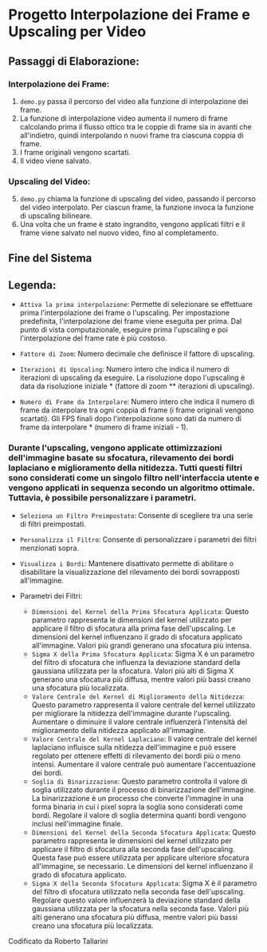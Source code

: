 # Progetto Interpolazione dei Frame e Upscaling per Video

## Passaggi di Elaborazione:

### Interpolazione dei Frame:
1. `demo.py` passa il percorso del video alla funzione di interpolazione dei frame.
2. La funzione di interpolazione video aumenta il numero di frame calcolando prima il flusso ottico tra le coppie di frame sia in avanti che all'indietro, quindi interpolando n nuovi frame tra ciascuna coppia di frame.
3. I frame originali vengono scartati.
4. Il video viene salvato.

### Upscaling del Video:
5. `demo.py` chiama la funzione di upscaling del video, passando il percorso del video interpolato. Per ciascun frame, la funzione invoca la funzione di upscaling bilineare.
6. Una volta che un frame è stato ingrandito, vengono applicati filtri e il frame viene salvato nel nuovo video, fino al completamento.

## Fine del Sistema

## Legenda:

- `Attiva la prima interpolazione`: Permette di selezionare se effettuare prima l'interpolazione dei frame o l'upscaling. Per impostazione predefinita, l'interpolazione dei frame viene eseguita per prima. Dal punto di vista computazionale, eseguire prima l'upscaling e poi l'interpolazione del frame rate è più costoso.

- `Fattore di Zoom`: Numero decimale che definisce il fattore di upscaling.
- `Iterazioni di Upscaling`: Numero intero che indica il numero di iterazioni di upscaling da eseguire. La risoluzione dopo l'upscaling è data da risoluzione iniziale * (fattore di zoom ** iterazioni di upscaling).

- `Numero di Frame da Interpolare`: Numero intero che indica il numero di frame da interpolare tra ogni coppia di frame (i frame originali vengono scartati). Gli FPS finali dopo l'interpolazione sono dati da numero di frame da interpolare * (numero di frame iniziali - 1).

### Durante l'upscaling, vengono applicate ottimizzazioni dell'immagine basate su sfocatura, rilevamento dei bordi laplaciano e miglioramento della nitidezza. Tutti questi filtri sono considerati come un singolo filtro nell'interfaccia utente e vengono applicati in sequenza secondo un algoritmo ottimale. Tuttavia, è possibile personalizzare i parametri.

- `Seleziona un Filtro Preimpostato`: Consente di scegliere tra una serie di filtri preimpostati.
- `Personalizza il Filtro`: Consente di personalizzare i parametri dei filtri menzionati sopra.
- `Visualizza i Bordi`: Mantenere disattivato permette di abilitare o disabilitare la visualizzazione del rilevamento dei bordi sovrapposti all'immagine.

- Parametri dei Filtri:

    * `Dimensioni del Kernel della Prima Sfocatura Applicata`: Questo parametro rappresenta le dimensioni del kernel utilizzato per applicare il filtro di sfocatura alla prima fase dell'upscaling. Le dimensioni del kernel influenzano il grado di sfocatura applicato all'immagine. Valori più grandi generano una sfocatura più intensa.
    * `Sigma X della Prima Sfocatura Applicata`: Sigma X è un parametro del filtro di sfocatura che influenza la deviazione standard della gaussiana utilizzata per la sfocatura. Valori più alti di Sigma X generano una sfocatura più diffusa, mentre valori più bassi creano una sfocatura più localizzata.
    * `Valore Centrale del Kernel di Miglioramento della Nitidezza`: Questo parametro rappresenta il valore centrale del kernel utilizzato per migliorare la nitidezza dell'immagine durante l'upscaling. Aumentare o diminuire il valore centrale influenzerà l'intensità del miglioramento della nitidezza applicato all'immagine.
    * `Valore Centrale del Kernel Laplaciano`: Il valore centrale del kernel laplaciano influisce sulla nitidezza dell'immagine e può essere regolato per ottenere effetti di rilevamento dei bordi più o meno intensi. Aumentare il valore centrale può aumentare l'accentuazione dei bordi.
    * `Soglia di Binarizzazione`: Questo parametro controlla il valore di soglia utilizzato durante il processo di binarizzazione dell'immagine. La binarizzazione è un processo che converte l'immagine in una forma binaria in cui i pixel sopra la soglia sono considerati come bordi. Regolare il valore di soglia determina quanti bordi vengono inclusi nell'immagine finale.
    * `Dimensioni del Kernel della Seconda Sfocatura Applicata`: Questo parametro rappresenta le dimensioni del kernel utilizzato per applicare il filtro di sfocatura alla seconda fase dell'upscaling. Questa fase può essere utilizzata per applicare ulteriore sfocatura all'immagine, se necessario. Le dimensioni del kernel influenzano il grado di sfocatura applicato.
    * `Sigma X della Seconda Sfocatura Applicata`: Sigma X è il parametro del filtro di sfocatura utilizzato nella seconda fase dell'upscaling. Regolare questo valore influenzerà la deviazione standard della gaussiana utilizzata per la sfocatura nella seconda fase. Valori più alti generano una sfocatura più diffusa, mentre valori più bassi creano una sfocatura più localizzata.

Codificato da Roberto Tallarini

